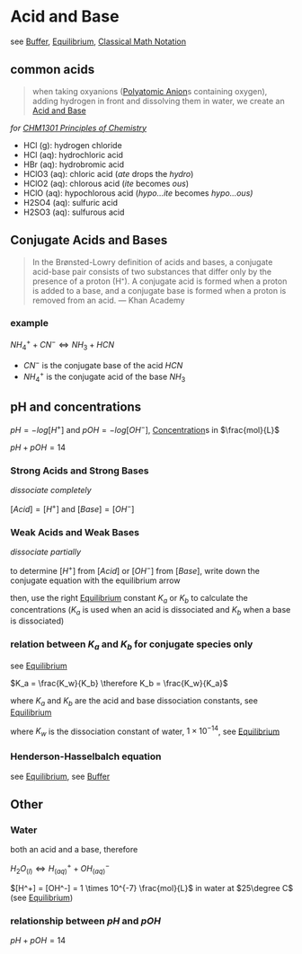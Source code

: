 # Acid and Base

see [Buffer](Buffer%202b4195d93d3f49e9a749dfc58749802e.md), [Equilibrium](Equilibrium%20a8f9599f4a064c8b9f37ae20f90835c3.md), [Classical Math Notation](../Tags%20b793d46ea133446daa88889450d15033/Classical%20Math%20Notation%20eb53679093ce497baa118d7bfde14d6c.md)

## common acids

> when taking oxyanions ([Polyatomic Anion](Polyatomic%20Anion%200d435352f0e649f2bbe250a0b6004c48.md)s containing oxygen), adding hydrogen in front and dissolving them in water, we create an [Acid and Base](Acid%20and%20Base%207f0756ab520442c597b197155fa4062c.md)
> 

*for [CHM1301 Principles of Chemistry](../CHM1301%20Principles%20of%20Chemistry%20fbd6212a61d0406ca50755b78e533e89.md)*

- HCl (g): hydrogen chloride
- HCl (aq): hydrochloric acid
- HBr (aq): hydrobromic acid
- HClO3 (aq): chloric acid (*ate* drops the *hydro*)
- HClO2 (aq): chlorous acid (*ite* becomes *ous*)
- HClO (aq): hypochlorous acid (*hypo...ite* becomes *hypo...ous)*
- H2SO4 (aq): sulfuric acid
- H2SO3 (aq): sulfurous acid

## Conjugate Acids and Bases

> In the Brønsted-Lowry definition of acids and bases, a conjugate acid-base pair consists of two substances that differ only by the presence of a proton (H⁺). A conjugate acid is formed when a proton is added to a base, and a conjugate base is formed when a proton is removed from an acid. — Khan Academy
> 

### example

$NH_4^+ + CN^- \Leftrightarrow NH_3 + HCN$

- $CN^-$ is the conjugate base of the acid $HCN$
- $NH_4^+$ is the conjugate acid of the base $NH_3$

## pH and concentrations

$pH = -log[H^+]$ and $pOH = -log[OH^-]$, [Concentration](Concentration%2042c423d2a69d40cb8b8bd2f84797bc3e.md)s in $\frac{mol}{L}$

$pH + pOH = 14$

### Strong Acids and Strong Bases

*dissociate completely*

$[Acid] = [H^+]$ and $[Base] = [OH^-]$

### Weak Acids and Weak Bases

*dissociate partially*

to determine $[H^+]$ from $[Acid]$ or $[OH^-]$ from $[Base]$, write down the conjugate equation with the equilibrium arrow

then, use the right [Equilibrium](Equilibrium%20a8f9599f4a064c8b9f37ae20f90835c3.md) constant $K_a$ or $K_b$ to calculate the concentrations ($K_a$ is used when an acid is dissociated and $K_b$ when a base is dissociated)

### relation between $K_a$ and $K_b$ for conjugate species only

see [Equilibrium](Equilibrium%20a8f9599f4a064c8b9f37ae20f90835c3.md)

$K_a = \frac{K_w}{K_b} \therefore K_b = \frac{K_w}{K_a}$

where $K_a$ and $K_b$ are the acid and base dissociation constants, see [Equilibrium](Equilibrium%20a8f9599f4a064c8b9f37ae20f90835c3.md)

where $K_w$ is the dissociation constant of water, $1\times 10^{-14}$, see [Equilibrium](Equilibrium%20a8f9599f4a064c8b9f37ae20f90835c3.md)

### Henderson-Hasselbalch equation

see [Equilibrium](Equilibrium%20a8f9599f4a064c8b9f37ae20f90835c3.md), see [Buffer](Buffer%202b4195d93d3f49e9a749dfc58749802e.md)

## Other

### Water

both an acid and a base, therefore

$H_2O_{(l)} \Leftrightarrow H^+_{(aq)} + OH^-_{(aq)}$

$[H^+] = [OH^-] = 1 \times 10^{-7} \frac{mol}{L}$ in water at $25\degree C$ (see [Equilibrium](Equilibrium%20a8f9599f4a064c8b9f37ae20f90835c3.md))

### relationship between $pH$ and $pOH$

$pH + pOH = 14$